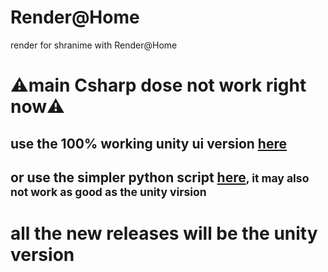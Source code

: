 # Render@Home
render for shranime with Render@Home

<h1>⚠️main Csharp dose not work right now⚠️</h1>
<h2>use the 100% working unity ui version <a href="/unity">here</a></h2>
<h2>or use the simpler python script <a href="/python">here</a><small>, it may also not work as good as the unity virsion</small></h2>

<h1>all the new releases will be the unity version</h1>
